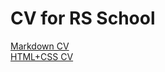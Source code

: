 # CV for RS School  
[Markdown CV](https://velteren.github.io/rsschool-cv/cv)  
[HTML+CSS CV](https://velteren.github.io/rsschool-cv/)
